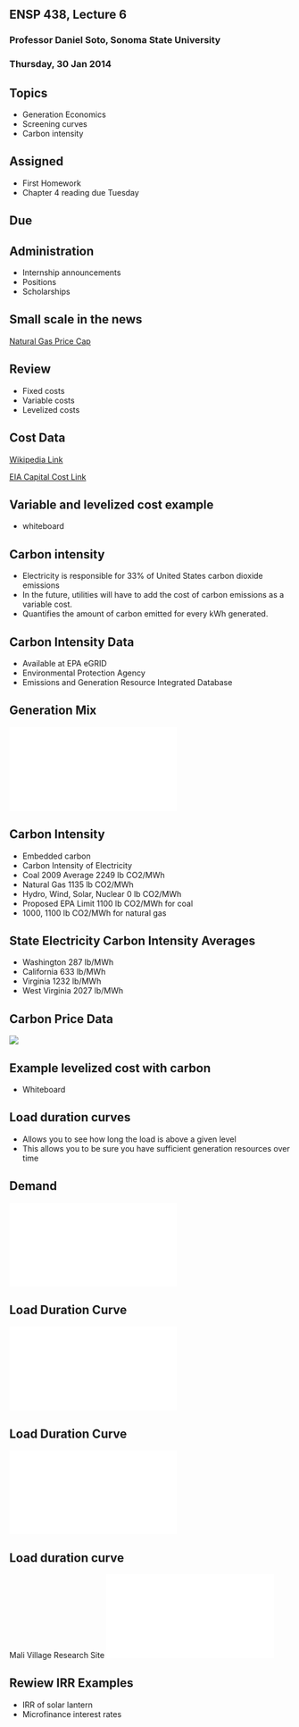 ## ENSP 438, Lecture 6
### Professor Daniel Soto, Sonoma State University
### Thursday, 30 Jan 2014


## Topics
- Generation Economics
- Screening curves
- Carbon intensity

## Assigned
- First Homework
- Chapter 4 reading due Tuesday


## Due

## Administration
- Internship announcements
- Positions
- Scholarships

## Small scale in the news
[Natural Gas Price Cap](http://www.eenews.net/stories/1059993404)


## Review
- Fixed costs
- Variable costs
- Levelized costs

## Cost Data

[Wikipedia Link](http://en.wikipedia.org/wiki/Cost_of_electricity_by_source)

[EIA Capital Cost Link](http://www.eia.gov/forecasts/capitalcost/)

## Variable and levelized cost example
- whiteboard

## Carbon intensity
- Electricity is responsible for 33% of United States carbon dioxide
  emissions
- In the future, utilities will have to add the cost of carbon emissions
  as a variable cost.
- Quantifies the amount of carbon emitted for every kWh generated.

## Carbon Intensity Data
- Available at EPA eGRID
- Environmental Protection Agency
- Emissions and Generation Resource Integrated Database

## Generation Mix
![](../figures/egrid.pdf)

## Carbon Intensity
- Embedded carbon
- Carbon Intensity of Electricity
- Coal 2009 Average 2249 lb CO2/MWh
- Natural Gas 1135 lb CO2/MWh
- Hydro, Wind, Solar, Nuclear 0 lb CO2/MWh
- Proposed EPA Limit 1100 lb CO2/MWh for coal
- 1000, 1100 lb CO2/MWh for natural gas

## State Electricity Carbon Intensity Averages
- Washington 287 lb/MWh
- California 633 lb/MWh
- Virginia 1232 lb/MWh
- West Virginia 2027 lb/MWh

## Carbon Price Data
![](../figures/california-carbon-price.png)

## Example levelized cost with carbon
- Whiteboard

## Load duration curves
- Allows you to see how long the load is above a given level
- This allows you to be sure you have sufficient generation resources
  over time

## Demand
![](../figures/electricity_demand.pdf)

## Load Duration Curve
![](../figures/load_duration_curve.pdf)

## Load Duration Curve
![](../figures/load_duration_curve_2.pdf)

## Load duration curve
Mali Village Research Site
![](../figures/GHTC_load_duration_curve.pdf)

## Rewiew IRR Examples
- IRR of solar lantern
- Microfinance interest rates


